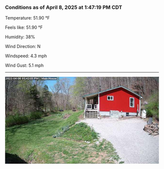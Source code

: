 ### Conditions as of April 8, 2025 at 1:47:19 PM CDT 

Temperature: 51.90 &deg;F

Feels like: 51.90 &deg;F

Humidity: 38%

Wind Direction: N

Windspeed: 4.3 mph

Wind Gust: 5.1 mph

---

<img src="./images/latest.jpeg"/>

